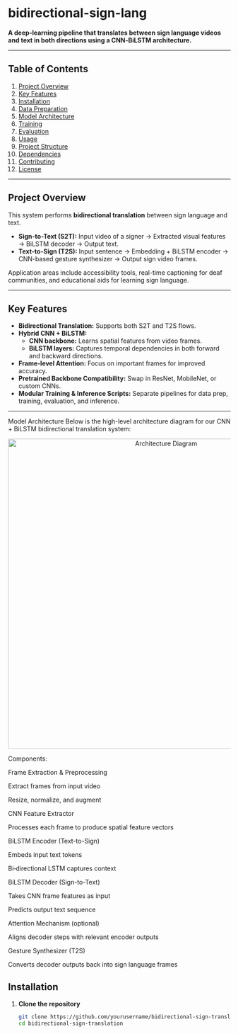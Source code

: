 # bidirectional-sign-lang

**A deep‑learning pipeline that translates between sign language videos and text in both directions using a CNN‑BiLSTM architecture.**

---

## Table of Contents

1. [Project Overview](#project-overview)  
2. [Key Features](#key-features)  
3. [Installation](#installation)  
4. [Data Preparation](#data-preparation)  
5. [Model Architecture](#model-architecture)  
6. [Training](#training)  
7. [Evaluation](#evaluation)  
8. [Usage](#usage)  
9. [Project Structure](#project-structure)  
10. [Dependencies](#dependencies)  
11. [Contributing](#contributing)  
12. [License](#license)  

---

## Project Overview

This system performs **bidirectional translation** between sign language and text.  
- **Sign-to-Text (S2T):** Input video of a signer → Extracted visual features → BiLSTM decoder → Output text.  
- **Text-to-Sign (T2S):** Input sentence → Embedding + BiLSTM encoder → CNN-based gesture synthesizer → Output sign video frames.

Application areas include accessibility tools, real-time captioning for deaf communities, and educational aids for learning sign language.

---

## Key Features

- **Bidirectional Translation:** Supports both S2T and T2S flows.  
- **Hybrid CNN + BiLSTM:**  
  - **CNN backbone:** Learns spatial features from video frames.  
  - **BiLSTM layers:** Captures temporal dependencies in both forward and backward directions.  
- **Frame‑level Attention:** Focus on important frames for improved accuracy.  
- **Pretrained Backbone Compatibility:** Swap in ResNet, MobileNet, or custom CNNs.  
- **Modular Training & Inference Scripts:** Separate pipelines for data prep, training, evaluation, and inference.  

---
Model Architecture
Below is the high-level architecture diagram for our CNN + BiLSTM bidirectional translation system:

<p align="center"> <img src="https://i.postimg.cc/5Nxkzx3z/Screenshot-48.png" alt="Architecture Diagram" width="700"/> </p>
Components:

Frame Extraction & Preprocessing

Extract frames from input video

Resize, normalize, and augment

CNN Feature Extractor

Processes each frame to produce spatial feature vectors

BiLSTM Encoder (Text-to-Sign)

Embeds input text tokens

Bi‑directional LSTM captures context

BiLSTM Decoder (Sign-to-Text)

Takes CNN frame features as input

Predicts output text sequence

Attention Mechanism (optional)

Aligns decoder steps with relevant encoder outputs

Gesture Synthesizer (T2S)

Converts decoder outputs back into sign language frames

## Installation

1. **Clone the repository**  
   ```bash
   git clone https://github.com/yourusername/bidirectional-sign-translation.git
   cd bidirectional-sign-translation
